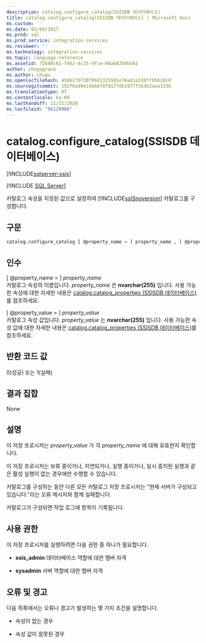 ```yaml
---
description: catalog.configure_catalog(SSISDB 데이터베이스)
title: catalog.configure_catalog(SSISDB 데이터베이스) | Microsoft Docs
ms.custom: ''
ms.date: 03/04/2017
ms.prod: sql
ms.prod_service: integration-services
ms.reviewer: ''
ms.technology: integration-services
ms.topic: language-reference
ms.assetid: 72690c61-f462-4c25-9fce-08a687b0bd41
author: chugugrace
ms.author: chugu
ms.openlocfilehash: 4506270730f8681315501e76ad1a338ff65b18c0
ms.sourcegitcommit: 192f6a99e19e66f0f817fdb1977f564b2aaa133b
ms.translationtype: HT
ms.contentlocale: ko-KR
ms.lasthandoff: 11/25/2020
ms.locfileid: "96129908"
---
```

# <a name="catalogconfigure_catalog-ssisdb-database"></a>catalog.configure_catalog(SSISDB 데이터베이스)

[!INCLUDE[sqlserver-ssis](../../includes/applies-to-version/sqlserver-ssis.md)]


[!INCLUDE [SQL Server](../../includes/applies-to-version/sqlserver.md)]

  카탈로그 속성을 지정된 값으로 설정하여 [!INCLUDE[ssISnoversion](../../includes/ssisnoversion-md.md)] 카탈로그를 구성합니다.  
  
## <a name="syntax"></a>구문  
  
```sql
catalog.configure_catalog [ @property_name = ] property_name , [ @property_value = ] property_value  
```  
  
## <a name="arguments"></a>인수  
 [ @property_name = ] *property_name*  
 카탈로그 속성의 이름입니다. *property_name* 은 **nvarchar(255)** 입니다. 사용 가능한 속성에 대한 자세한 내용은 [catalog.catalog_properties &#40;SSISDB 데이터베이스&#41;](../../integration-services/system-views/catalog-catalog-properties-ssisdb-database.md)를 참조하세요.  
  
 [ @property_value = ] *property_value*  
 카탈로그 속성 값입니다. *property_value* 는 **nvarchar(255)** 입니다. 사용 가능한 속성 값에 대한 자세한 내용은 [catalog.catalog_properties &#40;SSISDB 데이터베이스&#41;](../../integration-services/system-views/catalog-catalog-properties-ssisdb-database.md)를 참조하세요.  
  
## <a name="return-code-values"></a>반환 코드 값  
 0(성공) 또는 1(실패)  
  
## <a name="result-sets"></a>결과 집합  
 None  
  
## <a name="remarks"></a>설명  
 이 저장 프로시저는 *property_value* 가 각 *property_name* 에 대해 유효한지 확인합니다.  
  
 이 저장 프로시저는 보류 중이거나, 지연되거나, 실행 중이거나, 일시 중지된 실행과 같은 활성 실행이 없는 경우에만 수행할 수 있습니다.  
  
 카탈로그를 구성하는 동안 다른 모든 카탈로그 저장 프로시저는 "현재 서버가 구성되고 있습니다."라는 오류 메시지와 함께 실패합니다.
  
 카탈로그가 구성되면 작업 로그에 항목이 기록됩니다.  
  
## <a name="permissions"></a>사용 권한  
 이 저장 프로시저를 실행하려면 다음 권한 중 하나가 필요합니다.  
  
-   **ssis_admin** 데이터베이스 역할에 대한 멤버 자격  
  
-   **sysadmin** 서버 역할에 대한 멤버 자격  
  
## <a name="errors-and-warnings"></a>오류 및 경고  
 다음 목록에서는 오류나 경고가 발생하는 몇 가지 조건을 설명합니다.  
  
-   속성이 없는 경우  
  
-   속성 값이 잘못된 경우  
  
  
